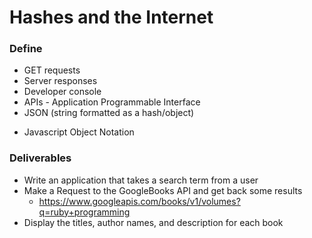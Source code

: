 # Hashes and the Internet

### Define

* GET requests
* Server responses
* Developer console
* APIs - Application Programmable Interface
* JSON (string formatted as a hash/object)
 - Javascript Object Notation

### Deliverables

* Write an application that takes a search term from a user
* Make a Request to the GoogleBooks API and get back some results
  * https://www.googleapis.com/books/v1/volumes?q=ruby+programming
* Display the titles, author names, and description for each book
